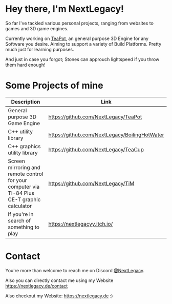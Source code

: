 # Hey there, I'm NextLegacy!

So far I've tackled various personal projects, ranging from websites to games and 3D game engines.

Currently working on [TeaPot](https://github.com/NextLegacy/TeaPot), an general purpose 3D Engine for any Software you desire. Aiming to support a variety of Build Platforms.
Pretty much just for learning purposes.

And just in case you forgot; Stones can approuch lightspeed if you throw them hard enough!

# Some Projects of mine

|Description|Link|
|-|-|
|General purpose 3D Game Engine|https://github.com/NextLegacy/TeaPot|
|C++ utility library|https://github.com/NextLegacy/BoilingHotWater|
|C++ graphics utility library|https://github.com/NextLegacy/TeaCup|
|Screen mirroring and remote control for your computer via TI-84 Plus CE-T graphic calculator|https://github.com/NextLegacy/TiM|
|If you're in search of something to play|https://nextlegacyy.itch.io/|

# Contact

You're more than welcome to reach me on Discord [@NextLegacy](https://discord.com/users/454663644437938177). 

Also you can directly contact me using my Website https://nextlegacy.de/contact

Also checkout my Website: https://nextlegacy.de :)
